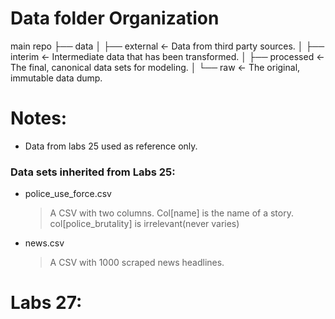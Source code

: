 # Data folder Organization


main repo
    ├── data
    │   ├── external       <- Data from third party sources.
    │   ├── interim        <- Intermediate data that has been transformed.
    │   ├── processed      <- The final, canonical data sets for modeling.
    │   └── raw            <- The original, immutable data dump.


# Notes:

- Data from labs 25 used as reference only. 

### Data sets inherited from Labs 25:

- police_use_force.csv 
    > A CSV with two columns. Col[name] is the name of a story. col[police_brutality] is irrelevant(never varies)

- news.csv  
    > A CSV with 1000 scraped news headlines.

# Labs 27:



